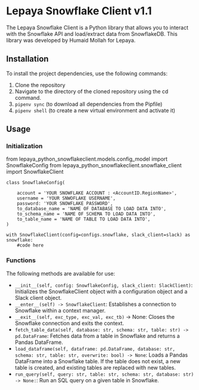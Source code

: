 # Lepaya Snowflake Client v1.1
The Lepaya Snowflake Client is a Python library that allows you to interact with the Snowflake API and load/extract data from SnowflakeDB. This library was developed by Humaid Mollah for Lepaya.

## Installation
To install the project dependencies, use the following commands:
1. Clone the repository 
2. Navigate to the directory of the cloned repository using the cd command.
3. ``pipenv sync`` (to download all dependencies from the Pipfile)
4. ``pipenv shell`` (to create a new virtual environment and activate it)

## Usage

### Initialization

from lepaya_python_snowflakeclient.models.config_model import SnowflakeConfig
from lepaya_python_snowflakeclient.snowflake_client import SnowflakeClient

````
class SnowflakeConfig(

    account = 'YOUR SNOWFLAKE ACCOUNT : <AccountID.RegionName>',
    username = 'YOUR SNWOFLAKE USERNAME',
    password: 'YOUR SNOWFLAKE PASSWORD',
    to_database_name = 'NAME OF DATABASE TO LOAD DATA INTO',
    to_schema_name = 'NAME OF SCHEMA TO LOAD DATA INTO',
    to_table_name = 'NAME OF TABLE TO LOAD DATA INTO',
)
````

````
with SnowflakeClient(config=configs.snowflake, slack_client=slack) as snowflake:
    #code here
````

### Functions

The following methods are available for use:
- ``__init__(self, config: SnowflakeConfig, slack_client: SlackClient)``: Initializes the SnowflakeClient object with a configuration object and a Slack client object.
- ``__enter__(self) -> SnowflakeClient``: Establishes a connection to Snowflake within a context manager.
- ``__exit__(self, exc_type, exc_val, exc_tb)`` -> None: Closes the Snowflake connection and exits the context.
- ``fetch_table_data(self, database: str, schema: str, table: str) -> pd.DataFrame``: Fetches data from a table in Snowflake and returns a Pandas DataFrame.
- ``load_dataframe(self, dataframe: pd.DataFrame, database: str, schema: str, table: str, overwrite: bool) -> None``: Loads a Pandas DataFrame into a Snowflake table. If the table does not exist, a new table is created, and existing tables are replaced with new tables.
- ``run_query(self, query: str, table: str, schema: str, database: str) -> None:``: Run an SQL query on a given table in Snowflake.